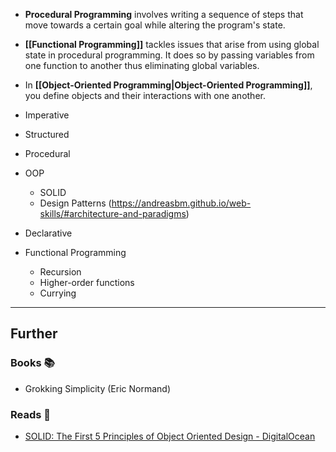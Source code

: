 - **Procedural Programming** involves writing a sequence of steps that move towards a certain goal while altering the program's state.

- **[[Functional Programming]]** tackles issues that arise from using global state in procedural programming. It does so by passing variables from one function to another thus eliminating global variables.

- In **[[Object-Oriented Programming|Object-Oriented Programming]]**, you define objects and their interactions with one another. 

- Imperative
- Structured
- Procedural
- OOP
    - SOLID
    - Design Patterns (https://andreasbm.github.io/web-skills/#architecture-and-paradigms)
- Declarative
- Functional Programming
    - Recursion
    - Higher-order functions
    - Currying


---
## Further

### Books 📚

-  Grokking Simplicity (Eric Normand)

### Reads 📄

- [SOLID: The First 5 Principles of Object Oriented Design - DigitalOcean](https://www.digitalocean.com/community/conceptual-articles/s-o-l-i-d-the-first-five-principles-of-object-oriented-design)
